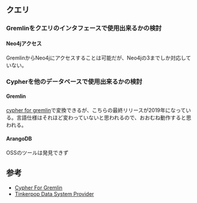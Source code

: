 ## クエリ

### Gremlinをクエリのインタフェースで使用出来るかの検討

#### Neo4jアクセス

GremlinからNeo4jにアクセスすることは可能だが、Neo4jの3までしか対応していない。

### Cypherを他のデータベースで使用出来るかの検討

#### Gremlin

[cypher for gremlin](https://github.com/opencypher/cypher-for-gremlin)で変換できるが、こちらの最終リリースが2019年になっている。言語仕様はそれほど変わっていないと思われるので、おおむね動作すると思われる。

#### ArangoDB

OSSのツールは発見できず

## 参考

- [Cypher For Gremlin](https://github.com/opencypher/cypher-for-gremlin)
- [Tinkerpop Data System Provider](https://tinkerpop.apache.org/docs/current/dev/provider/)
